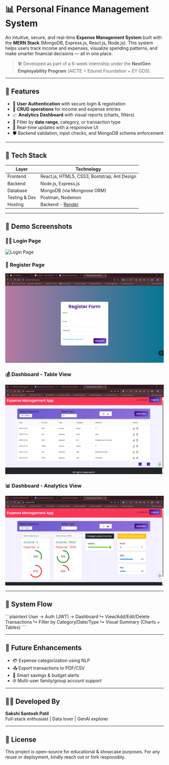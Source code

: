 # 📊 Personal Finance Management System

An intuitive, secure, and real-time **Expense Management System** built with the **MERN Stack** (MongoDB, Express.js, React.js, Node.js). This system helps users track income and expenses, visualize spending patterns, and make smarter financial decisions — all in one place.

> 🛠️ Developed as part of a 6-week internship under the **NextGen Employability Program** (AICTE + Edunet Foundation + EY GDS).

---

## 🚀 Features

- 🔐 **User Authentication** with secure login & registration
- 💸 **CRUD operations** for income and expense entries
- 📈 **Analytics Dashboard** with visual reports (charts, filters)
- 📅 Filter by **date range**, category, or transaction type
- 🧠 Real-time updates with a responsive UI
- 🛡️ Backend validation, input checks, and MongoDB schema enforcement

---

## 🧱 Tech Stack

| Layer         | Technology                                   |
|---------------|----------------------------------------------|
| Frontend      | React.js, HTML5, CSS3, Bootstrap, Ant Design |
| Backend       | Node.js, Express.js                          |
| Database      | MongoDB (via Mongoose ORM)                   |
| Testing & Dev | Postman, Nodemon                             |
| Hosting       | Backend - [Render](https://backend-whtf.onrender.com) |

---

## 📸 Demo Screenshots

### 🧑‍💼 Login Page
![Login Page](assets/login-page.png)

### 📝 Register Page
![Register Page](assets/register-page.png)

### 💰 Dashboard - Table View
![Expense Table View](assets/dashboard-table.png)

### 📊 Dashboard - Analytics View
![Analytics View](assets/dashboard-analytics.png)

---

## 🧭 System Flow

\`\`\`plaintext
User → Auth (JWT) → Dashboard
         ↳ View/Add/Edit/Delete Transactions
         ↳ Filter by Category/Date/Type
         ↳ Visual Summary (Charts + Tables)
\`\`\`

---


## 📌 Future Enhancements

- 💳 Expense categorization using NLP
- 📤 Export transactions to PDF/CSV
- 🔔 Smart savings & budget alerts
- 🌐 Multi-user family/group account support

---

## 👩‍💻 Developed By

**Sakshi Santosh Patil**  
Full-stack enthusiast | Data lover | GenAI explorer

---

## 📝 License

This project is open-source for educational & showcase purposes. For any reuse or deployment, kindly reach out or fork responsibly.